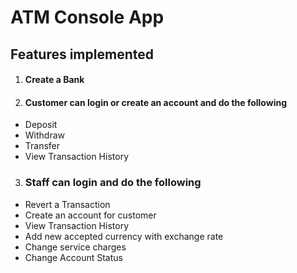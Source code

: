 # ATM Console App

## Features implemented

1) #### Create a Bank

2) #### Customer can login or create an account and do the following
* Deposit
* Withdraw
* Transfer
* View Transaction History

3) ### Staff can login and do the following
* Revert a Transaction
* Create an account for customer
* View Transaction History
* Add new accepted currency with exchange rate
* Change service charges
* Change Account Status
